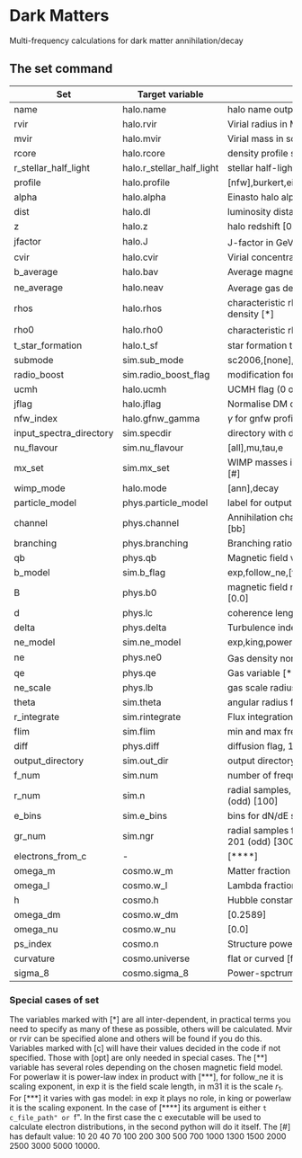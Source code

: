 
# Dark Matters
Multi-frequency calculations for dark matter annihilation/decay

## The set command
| Set | Target variable | Value|
|--- | --- | --- |
|name | halo.name | halo name output label |
|rvir | halo.rvir | Virial radius in Mpc, [*]|
|mvir | halo.mvir | Virial mass in solar masses, [*]|			
|rcore | halo.rcore | density profile scale radius in Mpc, [*]|
|r_stellar_half_light | halo.r_stellar_half_light | stellar half-light radius in Mpc [opt]|
|profile | halo.profile | [nfw],burkert,einasto,isothermal,moore,gnfw |
|alpha | halo.alpha | Einasto halo alpha parameter [0.17]|
|dist | halo.dl | luminosity distance to halo in Mpc|
|z | halo.z | halo redshift [0.0]|
|jfactor | halo.J | J-factor in GeV$^2$ cm$^{-5}$| 
|cvir | halo.cvir | Virial concentration [*]|
|b_average | halo.bav | Average magnetic field in micro Gauss [c]|
|ne_average | halo.neav | Average gas density in cm$^{-3}$ [c]|
|rhos | halo.rhos | characteristic rho normalised to critical density [*]|
|rho0 | halo.rho0 | characteristic rho in msol Mpc$^-3$ [*]|
|t_star_formation | halo.t_sf | star formation time in s [opt]|
|submode | sim.sub_mode | sc2006,[none],prada |
|radio_boost | sim.radio_boost_flag | modification for radio [0],1|
|ucmh | halo.ucmh | UCMH flag (0 or 1) [0] |
|jflag | halo.jflag | Normalise DM density to jfactor [0],1|
|nfw_index | halo.gfnw_gamma | $\gamma$ for gnfw profile [1]|
|input_spectra_directory | sim.specdir |  directory with dN/dE input spectra|
|nu_flavour | sim.nu_flavour | [all],mu,tau,e|
|mx_set | sim.mx_set | WIMP masses in GeV separated by spaces [\#]|	
|wimp_mode | halo.mode | [ann],decay|
|particle_model | phys.particle_model | label for output [c]|
|channel | phys.channel | Annihilation channels separated by spaces [bb]|
|branching | phys.branching | Branching ratios for channels above [1.0]|
|qb | phys.qb | Magnetic field variable [**] default[0.0] |
|b_model | sim.b_flag | exp,follow_ne,[flat],powerlaw|
|B | phys.b0 | magnetic field normalisation in micro Gauss [0.0]|
|d | phys.lc | coherence length for B field in kpc [0.0]|
|delta | phys.delta | Turbulence index [1.666] |
|ne_model | sim.ne_model | exp,king,powerlaw,[flat]|
|ne | phys.ne0 | Gas density normalisation cm$^{-3}$ [0.0]|
|qe | phys.qe | Gas variable  [***] default[0.0]|
|ne_scale | phys.lb | gas scale radius in Mpc|
|theta | sim.theta | angular radius for flux integration in arcmin|
|r_integrate | sim.rintegrate | Flux integration radius in Mpc|
|flim | sim.flim | min and max frequencies in MHz [1e1 1e5] |
|diff | phys.diff | diffusion flag, 1 or [0] |
|output_directory | sim.out_dir | output directory [./]|
|f_num | sim.num | number of frequency samples [40]|
|r_num | sim.n | radial samples, recommend more than 51 (odd) [100]|
|e_bins |  sim.e_bins | bins for dN/dE spectra recommend 71 (odd)|
|gr_num | sim.ngr | radial samples for diffusion, recommend 201 (odd) [300]|
|electrons_from_c | - | [****]|
|omega_m | cosmo.w_m | Matter fraction [0.3089]|
|omega_l | cosmo.w_l | Lambda fraction [0.6911]|
|h | cosmo.h | Hubble constant [0.6774] |
|omega_dm | cosmo.w_dm | [0.2589]|
|omega_nu | cosmo.w_nu | [0.0] |
|ps_index | cosmo.n | Structure power-spectrum index [0.968] |
|curvature | cosmo.universe | flat or curved [flat]|
|sigma_8 | cosmo.sigma_8 | Power-spctrum normalisation [0.8159]|

### Special cases of set
The variables marked with [\*] are all inter-dependent, in practical terms you need to specify as many of these as possible, others will be calculated. Mvir or rvir can be specified alone and others will be found if you do this. Variables marked with [c] will have their values decided in the code if not specified. Those with [opt] are only needed in special cases. The [\*\*] variable has several roles depending on the chosen magnetic field model. For powerlaw it is power-law index in product with [\*\*\*], for follow_ne it is scaling exponent, in exp it is the field scale length, in m31 it is the scale $r_1$. For [\*\*\*] it varies with gas model: in exp it plays no role, in king or powerlaw it is the scaling exponent. In the case of [\*\*\*\*] its argument is either ``t c_file_path" or ``f". In the first case the c executable will be used to calculate electron distributions, in the second python will do it itself. The [#] has default value: 10 20 40 70 100 200 300 500 700 1000 1300 1500 2000 2500 3000 5000 10000.